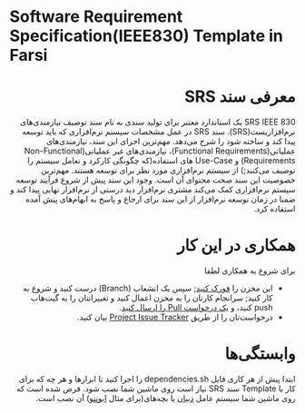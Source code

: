 Software Requirement Specification(IEEE830) Template in Farsi
==============================================================

<div dir="rtl">

# معرفی سند SRS
SRS IEEE 830 یک استاندارد معتبر برای تولید سندی به نام سند توصیف نیازمندی‌های نرم‌افزاریست(SRS). سند SRS در عمل مشخصات سیستم نرم‌افزاری که باید توسعه پیدا کند و ساخته شود را شرح می‌دهد. مهم‌ترین اجزای این سند، نیازمندی‌های عملیاتی(Functional Requirements)، نیازمندی‌های غیر عملیاتی(Non-Functional Requirements) و Use-Case های استفاده(که چگونگی کارکرد و تعامل‌ سیستم را توصیف می‌کنند;) از سیستم نرم‌افزاری مورد نظر برای توسعه هستند. مهم‌ترین خصوصیت این سند صحت محتوای آن است. وجود این سند پیش از شروع فرآیند توسعه سیستم نرم‌افزاری کمک می‌کند مشتری نرم‌افزار دید درستی از نرم‌افزار نهایی پیدا کند و ضمنا در زمان توسعه نرم‌افزار از این سند برای ارجاع و پاسخ به ابهام‌های پیش آمده استفاده کرد.

# همکاری در این کار
برای شروع به همکاری لطفا

- این مخزن را [فورک کنید](https://github.com/Cirice/SRS-Template-Farsi); سپس یک انشعاب (Branch) درست کنید و شروع به کار کنید; سرانجام کارتان را به مخزن اعمال کنید و تغییراتتان را به گیت‌هاب push کنید، و [ یک درخواست Pull را ارسال کنید](https://help.github.com/articles/creating-a-pull-request).
- درخواست‌تان را از طریق [Project Issue Tracker](https://github.com/Cirice/SRS-Template-Farsi/issues) بیان کنید.

# وابستگی‌ها
ابتدا پیش از هر کاری فایل dependencies.sh را اجرا کنید تا ابزارها و هر چه که برای کار با Template سند SRS نیاز است روی ماشین شما نصب شود.
فرض شده است که روی ماشین شما سیستم عامل [دبیان](https://www.debian.org/) یا بچه‌های(برای مثال [ابونتو](https://www.ubuntu.com/)) آن نصب است.

<div dir="ltr">